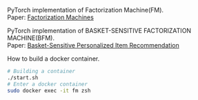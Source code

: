 PyTorch implementation of Factorization Machine(FM). \
Paper: [Factorization Machines](https://ieeexplore.ieee.org/abstract/document/5694074)

PyTorch implementation of BASKET-SENSITIVE FACTORIZATION MACHINE(BFM). \
Paper: [Basket-Sensitive Personalized Item Recommendation](https://www.ijcai.org/proceedings/2017/286)

How to build a docker container.

```bash
# Building a container
./start.sh
# Enter a docker container
sudo docker exec -it fm zsh
```

